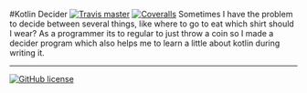 #Kotlin Decider [![Travis master](https://img.shields.io/travis/Poeschl/KotlinDecider/master.svg?maxAge=3600)](https://travis-ci.org/Poeschl/KotlinDecider) [![Coveralls](https://img.shields.io/coveralls/Poeschl/KotlinDecider/master.svg?maxAge=3600)](https://coveralls.io/github/Poeschl/KotlinDecider?branch=master)
Sometimes I have the problem to decide between several things, like where to go to eat which shirt should I wear? As a programmer its to regular to just throw a coin so I made a decider program which also helps me to learn a little about kotlin during writing it.

---

[![GitHub license](https://img.shields.io/badge/license-GPL3-blue.svg)](https://raw.githubusercontent.com/Poeschl/KotlinDecider/master/LICENSE)
